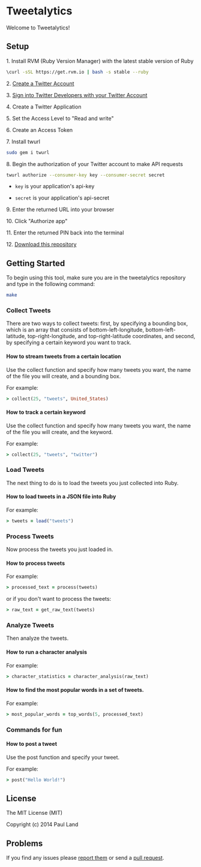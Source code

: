 # Tweetalytics #

Welcome to Tweetalytics!

## Setup ##

1\. Install RVM (Ruby Version Manager) with the latest stable version of Ruby

```bash
\curl -sSL https://get.rvm.io | bash -s stable --ruby
```

2\. <a href="https://twitter.com/signup" target="_blank">Create a Twitter Account</a>

3\. <a href="https://apps.twitter.com/" target="_blank">Sign into Twitter Developers with your Twitter Account</a>

4\. Create a Twitter Application

5\. Set the Access Level to "Read and write"

6\. Create an Access Token

7\. Install twurl

```bash
sudo gem i twurl
```

8\. Begin the authorization of your Twitter account to make API requests

```bash
twurl authorize --consumer-key key --consumer-secret secret
```

* `key` is your application's api-key

* `secret` is your application's api-secret

9\. Enter the returned URL into your browser

10\. Click "Authorize app"

11\. Enter the returned PIN back into the terminal

12\. <a href="https://github.com/paul-land/tweetalytics/archive/master.zip" target="_blank">Download this repository</a>

## Getting Started ##

To begin using this tool, make sure you are in the tweetalytics repository and type in the following command:

```bash
make
```

### Collect Tweets ###

There are two ways to collect tweets: first, by specifying a bounding box, which is an array that consists of bottom-left-longitude, bottom-left-latitude, top-right-longitude, and top-right-latitude coordinates, and second, by specifying a certain keyword you want to track.

#### How to stream tweets from a certain location ####

Use the collect function and specify how many tweets you want, the name of the file you will create, and a bounding box.

For example:

```ruby
> collect(25, "tweets", United_States)
```

#### How to track a certain keyword ####

Use the collect function and specify how many tweets you want, the name of the file you will create, and the keyword.

For example:

```ruby
> collect(25, "tweets", "twitter")
```

### Load Tweets ###

The next thing to do is to load the tweets you just collected into Ruby.

#### How to load tweets in a JSON file into Ruby ####

For example:

```ruby
> tweets = load("tweets")
```

### Process Tweets ###

Now process the tweets you just loaded in.

#### How to process tweets ####

For example:

```ruby
> processed_text = process(tweets)
```

or if you don't want to process the tweets:

```ruby
> raw_text = get_raw_text(tweets)
```

### Analyze Tweets ###

Then analyze the tweets.

#### How to run a character analysis ####

For example:

```ruby
> character_statistics = character_analysis(raw_text)
```

#### How to find the most popular words in a set of tweets. ####

For example:

```ruby
> most_popular_words = top_words(5, processed_text)
```

### Commands for fun ###

#### How to post a tweet ####

Use the post function and specify your tweet.

For example:

```ruby
> post("Hello World!")
```

## License ##

The MIT License (MIT)

Copyright (c) 2014 Paul Land

## Problems ##

If you find any issues please [report them](https://github.com/paul-land/tweetalytics/issues) or send a [pull request](https://github.com/paul-land/tweetalytics/pulls).
